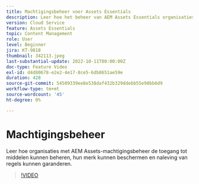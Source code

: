 ```yaml
---
title: Machtigingsbeheer voor Assets Essentials
description: Leer hoe het beheer van AEM Assets Essentials organisaties in staat stelt de toegang tot middelen te controleren, hun merk te beschermen en naleving te garanderen.
version: Cloud Service
feature: Assets Essentials
topic: Content Management
role: User
level: Beginner
jira: KT-9818
thumbnail: 342113.jpeg
last-substantial-update: 2022-10-11T00:00:00Z
doc-type: Feature Video
exl-id: d4d80678-e2e2-4e17-8ce5-6db8651ae59e
duration: 428
source-git-commit: 54509339ee8e538daf432b329ddebb55e98bb6d9
workflow-type: tm+mt
source-wordcount: '45'
ht-degree: 0%

---
```


# Machtigingsbeheer

Leer hoe organisaties met AEM Assets-machtigingsbeheer de toegang tot middelen kunnen beheren, hun merk kunnen beschermen en naleving van regels kunnen garanderen.

>[!VIDEO](https://video.tv.adobe.com/v/342113?quality=12&learn=on)
